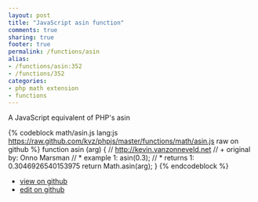 ```yaml
---
layout: post
title: "JavaScript asin function"
comments: true
sharing: true
footer: true
permalink: /functions/asin
alias:
- /functions/asin:352
- /functions/352
categories:
- php math extension
- functions
---
```

A JavaScript equivalent of PHP's asin

<!-- more -->

{% codeblock math/asin.js lang:js https://raw.github.com/kvz/phpjs/master/functions/math/asin.js raw on github %}
function asin (arg) {
    // http://kevin.vanzonneveld.net
    // +   original by: Onno Marsman
    // *     example 1: asin(0.3);
    // *     returns 1: 0.3046926540153975
    return Math.asin(arg);
}
{% endcodeblock %}

 - [view on github](https://github.com/kvz/phpjs/blob/master/functions/math/asin.js)
 - [edit on github](https://github.com/kvz/phpjs/edit/master/functions/math/asin.js)

